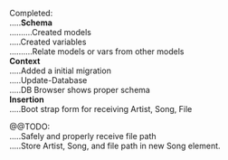 Completed:<br>
.....**Schema**<br>
..........Created models<br>
.....Created variables<br>
..........Relate models or vars from other models<br>
**Context**<br>
.....Added a initial migration<br>
.....Update-Database<br>
.....DB Browser shows proper schema<br>
**Insertion**<br>
.....Boot strap form for receiving Artist, Song, File<br>

@@TODO:<br>
.....Safely and properly receive file path<br>
.....Store Artist, Song, and file path in new Song element.<br>
